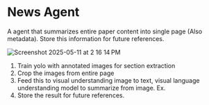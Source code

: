 # News Agent

A agent that summarizes entire paper content into single page (Also metadata).
Store this information for future references.

![Screenshot 2025-05-11 at 2 16 14 PM](https://github.com/user-attachments/assets/6cdc1bf9-a1b0-4981-8c41-e0971daff103)

1. Train yolo with annotated images for section extraction
2. Crop the images from entire page
3. Feed this to visual understanding image to text, visual language understanding model to summarize from image. Ex. 
4. Store the result for future references.
